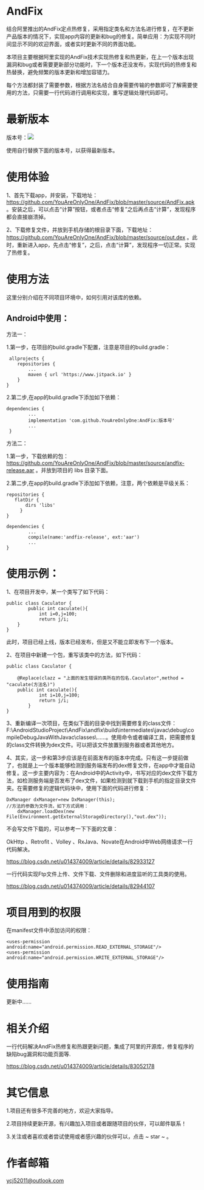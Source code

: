 # AndFix
结合阿里推出的AndFix定点热修复，采用指定类名和方法名进行修复，在不更新产品版本的情况下，实现app内容的更新和bug的修复。简单应用：为实现不同时间显示不同的欢迎界面，或者实时更新不同的界面功能。

本项目主要根据阿里实现的AndFix技术实现热修复和热更新，在上一个版本出现漏洞和bug或者需要更新部分功能时，下一个版本还没发布，实现代码的热修复和热替换，避免频繁的版本更新和增加容错力。

每个方法都封装了需要参数，根据方法名结合自身需要传输的参数即可了解需要使用的方法，只需要一行代码进行调用和实现，重写逻辑处理代码即可。

# 最新版本

版本号：[![](https://www.jitpack.io/v/YouAreOnlyOne/AndFix.svg)](https://www.jitpack.io/#YouAreOnlyOne/AndFix)

使用自行替换下面的版本号，以获得最新版本。

# 使用体验

1、首先下载app，并安装，下载地址：https://github.com/YouAreOnlyOne/AndFix/blob/master/source/AndFix.apk 。安装之后，可以点击“计算”按钮，或者点击“修复”之后再点击“计算”，发现程序都会直接崩溃掉。

2、下载修复文件，并放到手机存储的根目录下面，下载地址：https://github.com/YouAreOnlyOne/AndFix/blob/master/source/out.dex 。此时，重新进入app，先点击“修复”，之后，点击“计算”，发现程序一切正常。实现了热修复。

# 使用方法

这里分别介绍在不同项目环境中，如何引用对该库的依赖。

## Android中使用：

方法一：

1.第一步，在项目的build.gradle下配置，注意是项目的build.gradle：

     allprojects {
		repositories {
			...
			maven { url 'https://www.jitpack.io' }
		}
	}
    
    
2.第二步,在app的build.gradle下添加如下依赖：

    dependencies {
            ...
            implementation 'com.github.YouAreOnlyOne:AndFix:版本号'
            ...
     }
    
    
方法二：
    
 1.第一步，下载依赖的包：https://github.com/YouAreOnlyOne/AndFix/blob/master/source/andfix-release.aar 。并放到项目的 libs 目录下面。
    
 2.第二步,在app的build.gradle下添加如下依赖，注意，两个依赖是平级关系：
    
    repositories {
       flatDir {
           dirs 'libs'
         }
    }
    
    dependencies {
            ...
            compile(name:'andfix-release', ext:'aar')
            ...
    }
 

	
# 使用示例：

1、在项目开发中，某一个类写了如下代码：

	public class Caculator {
    		public int caculate(){
    	  		int i=0,j=100;
      			return j/i;
  		}
	}

此时，项目已经上线，版本已经发布，但是又不能立即发布下一个版本。

2、在项目中新建一个包，重写该类中的方法，如下代码：

	public class Caculator {

   	 	@Replace(clazz = "上面的发生错误的类所在的包名.Caculator",method = "caculate(方法名)")
   	 	public int caculate(){
       			int i=10,j=100;
       			return j/i;
    		}
	}
3、重新编译一次项目，在类似下面的目录中找到需要修复的class文件：F:\AndroidStudioProject\AndFix\andfix\build\intermediates\javac\debug\compileDebugJavaWithJavac\classes\……。使用命令或者编译工具，把需要修复的class文件转换为dex文件。可以把该文件放置到服务器或者其他地方。

4、其实，这一步和第3步应该是在前面发布的版本中完成。只有这一步提前做了，也就是上一个版本能够检测到服务端发布的dex修复文件，在app中才能自动修复。这一步主要内容为：在Android中的Activity中，书写对应的dex文件下载方法，如检测服务端是否发布了dex文件，如果检测到就下载到手机的指定目录文件夹。在需要修复的逻辑代码块中，使用下面的代码进行修复：

	DxManager dxManager=new DxManager(this);
	//方法的参数为文件流，如下方式调用：
        dxManager.loadDex(new File(Environment.getExternalStorageDirectory(),"out.dex"));
	
	
不会写文件下载的，可以参考一下下面的文章：

OkHttp 、Retrofit 、Volley 、RxJava、Novate在Android中Web网络请求一行代码解决。

https://blog.csdn.net/u014374009/article/details/82933127

一行代码实现Ftp文件上传、文件下载、文件删除和进度监听的工具类的使用。

https://blog.csdn.net/u014374009/article/details/82944107

 
 
# 项目用到的权限

  在manifest文件中添加访问的权限：
 

    <uses-permission android:name="android.permission.READ_EXTERNAL_STORAGE"/>
    <uses-permission android:name="android.permission.WRITE_EXTERNAL_STORAGE"/>

   

 
# 使用指南
 
 更新中……
 
# 相关介绍

一行代码解决AndFix热修复和热跟更新问题，集成了阿里的开源库，修复程序的缺陷bug漏洞和功能页面等.

https://blog.csdn.net/u014374009/article/details/83052178




# 其它信息

1.项目还有很多不完善的地方，欢迎大家指导。

2.项目持续更新开源，有兴趣加入项目或者跟随项目的伙伴，可以邮件联系！ 

3.关注或者喜欢或者尝试使用或者感兴趣的伙伴可以，点击 ~ star ~ 。

# 作者邮箱

ycj52011@outlook.com


